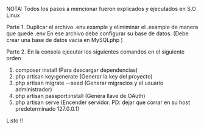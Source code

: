 NOTA: Todos los pasos a mencionar fueron explicados y ejecutados en S.O Linux

Parte 1. Duplicar el archivo .env.example y elimiminar el .example de manera que quede .env En ese archivo debe configurar su base de datos. (Debe crear una base de datos vacia en MySQLphp )

Parte 2. En la consola ejecutar los siguientes comandos en el siguiente orden

1. composer install    (Para descargar dependencias)
2. php artisan key:generate   (Generar la key del proyecto)
3. php artisan migrate --seed (Generar migracios y el usuario administrador)
4. php artisan passport:install (Genera llave de OAuth)
5. php artisan serve (Encender servidor. PD: dejar que corrar en su host predeterminado 127.0.0.1)

Listo !!
